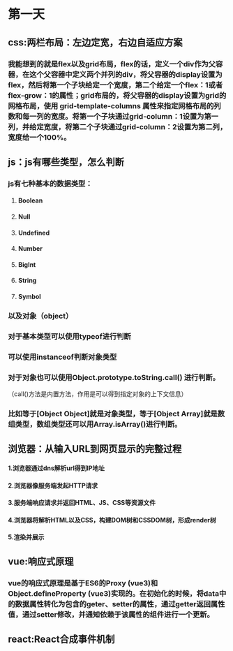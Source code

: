 # 第一天

## css:两栏布局：左边定宽，右边自适应方案

### 我能想到的就是flex以及grid布局，flex的话，定义一个div作为父容器，在这个父容器中定义两个并列的div，将父容器的display设置为flex，然后将第一个子块给定一个宽度，第二个给定一个flex：1或者flex-grow：1的属性；grid布局的，将父容器的display设置为grid的网格布局，使用 grid-template-columns 属性来指定网格布局的列数和每一列的宽度。将第一个子块通过grid-column：1设置为第一列，并给定宽度，将第二个子块通过grid-column：2设置为第二列，宽度给一个100%。

## js：js有哪些类型，怎么判断

### js有七种基本的数据类型：

1. #### Boolean

2. #### Null

3. #### Undefined

4. #### Number

5. #### BigInt

6. #### String

7. #### Symbol

### 以及对象（object）

### 对于基本类型可以使用typeof进行判断

### 可以使用instanceof判断对象类型

### 对于对象也可以使用Object.prototype.toString.call() 进行判断。

（call()方法是内置方法，作用是可以得到指定对象的上下文信息）

### 比如等于[Object Object]就是对象类型，等于[Object Array]就是数组类型，数组类型还可以用Array.isArray()进行判断。

## 浏览器：从输入URL到网页显示的完整过程

#### 1.浏览器通过dns解析url得到IP地址

#### 2.浏览器像服务端发起HTTP请求

#### 3.服务端响应请求并返回HTML、JS、CSS等资源文件

#### 4.浏览器将解析HTML以及CSS，构建DOM树和CSSDOM树，形成render树

#### 5.渲染并展示

## vue:响应式原理

### vue的响应式原理是基于ES6的Proxy (vue3)和Object.defineProperty (vue3)实现的。在初始化的时候，将data中的数据属性转化为包含的geter、setter的属性，通过getter返回属性值，通过setter修改，并通知依赖于该属性的组件进行一个更新。

## react:React合成事件机制
